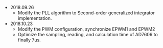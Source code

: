 - 2018.09.26
  - Modify the PLL algorithm to Second-order generalized integrator implementation.
- 2018.10.23
  - Modify the PWM configuration, synchronize EPWM1 and EPWM2 
  - Optimize the sampling, reading, and calculation time of AD7606 to finally 7us.